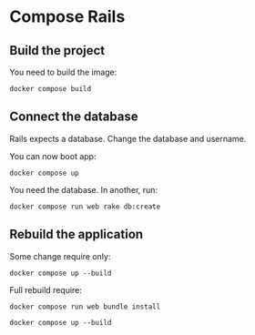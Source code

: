 # Compose Rails

## Build the project

You need to build the image:

`docker compose build`

## Connect  the database
Rails expects a database. Change the database and username.

You can now boot app:

`docker compose up`

You need the database. In another, run:

`docker compose run web rake db:create`

## Rebuild the application

Some change require only:

`docker compose up --build`

Full rebuild require: 

`docker compose run web bundle install`

`docker compose up --build`